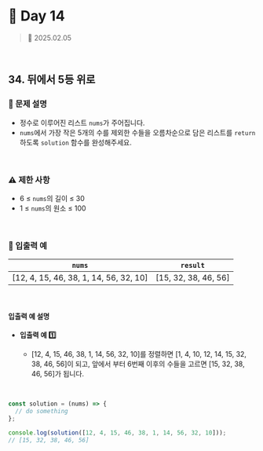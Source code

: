 # 🌻 Day 14

> 📅 2025.02.05

<br>

## 34. 뒤에서 5등 위로

### 📍 문제 설명

- 정수로 이루어진 리스트 `nums`가 주어집니다.
- `nums`에서 가장 작은 5개의 수를 제외한 수들을 오름차순으로 담은 리스트를 `return`하도록 `solution` 함수를 완성해주세요.

<br>

### ⚠️ 제한 사항

- 6 ≤ `nums`의 길이 ≤ 30
- 1 ≤ `nums`의 원소 ≤ 100

<br>

### 👀 입출력 예

| `nums`                                 | `result`             |
| -------------------------------------- | -------------------- |
| [12, 4, 15, 46, 38, 1, 14, 56, 32, 10] | [15, 32, 38, 46, 56] |

<br>

#### 입출력 예 설명

- **입출력 예 1️⃣**

  - [12, 4, 15, 46, 38, 1, 14, 56, 32, 10]를 정렬하면 [1, 4, 10, 12, 14, 15, 32, 38, 46, 56]이 되고,
    앞에서 부터 6번째 이후의 수들을 고르면 [15, 32, 38, 46, 56]가 됩니다.

<br>

```javascript
const solution = (nums) => {
  // do something
};

console.log(solution([12, 4, 15, 46, 38, 1, 14, 56, 32, 10]));
// [15, 32, 38, 46, 56]
```
